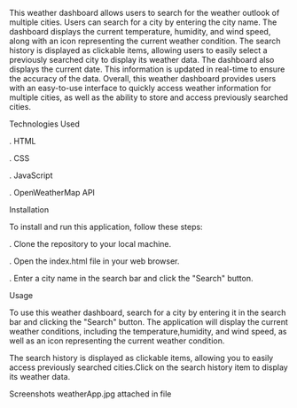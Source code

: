 This weather dashboard allows users to search for the weather outlook of multiple cities. Users can search for a city by entering the city name. The dashboard displays the current temperature, humidity, and wind speed, along with an icon representing the current weather condition.  The search history is displayed as clickable items, allowing users to easily select a previously searched city to display its weather data. The dashboard also displays the current date. This information is updated in real-time to ensure the accuracy of the data. Overall, this weather dashboard provides users with an easy-to-use interface to quickly access weather information for multiple cities, as well as the ability to store and access previously searched cities.

Technologies Used

. HTML

. CSS

. JavaScript

. OpenWeatherMap API

Installation

To install and run this application, follow these steps:

. Clone the repository to your local machine.

. Open the index.html file in your web browser.

. Enter a city name in the search bar and click the "Search" button.


Usage

To use this weather dashboard, search for a city  by entering it in the search bar and clicking the "Search" button. The application will display the current weather conditions, including the temperature,humidity, and wind speed, as well as an icon representing the current weather condition. 

The search history is displayed as clickable items, allowing you to easily access previously searched cities.Click on the search history item to display its weather data.

Screenshots
weatherApp.jpg attached in file